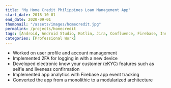 ```yaml
---
title: "My Home Credit Philippines Loan Management App"
start_date: 2018-10-01
end_date: 2020-09-01
thumbnail: "/assets/images/homecredit.jpg"
permalink: /projects/homecredit
tags: [Android, Android Studio, Kotlin, Jira, Confluence, Firebase, Innovatrics]
categories: [Professional Work]
---
```


- Worked on user profile and account management
- Implemented 2FA for logging in with a new device
- Developed electronic know your customer (eKYC) features such as selfie and liveness confirmation
- Implemented app analytics with Firebase app event tracking
- Converted the app from a monolithic to a modularized architecture
